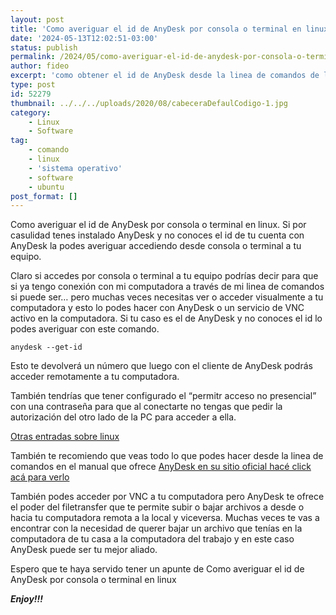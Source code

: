 ```yaml
---
layout: post
title: 'Como averiguar el id de AnyDesk por consola o terminal en linux'
date: '2024-05-13T12:02:51-03:00'
status: publish
permalink: /2024/05/como-averiguar-el-id-de-anydesk-por-consola-o-terminal-en-linux.html
author: fideo
excerpt: 'como obtener el id de AnyDesk desde la linea de comandos de linux'
type: post
id: 52279
thumbnail: ../../../uploads/2020/08/cabeceraDefaulCodigo-1.jpg
category:
    - Linux
    - Software
tag:
    - comando
    - linux
    - 'sistema operativo'
    - software
    - ubuntu
post_format: []
---
```

Como averiguar el id de AnyDesk por consola o terminal en linux. Si por casulidad tenes instalado AnyDesk y no conoces el id de tu cuenta con AnyDesk la podes averiguar accediendo desde consola o terminal a tu equipo.

Claro si accedes por consola o terminal a tu equipo podrías decir para que si ya tengo conexión con mi computadora a través de mi linea de comandos si puede ser… pero muchas veces necesitas ver o acceder visualmente a tu computadora y esto lo podes hacer con AnyDesk o un servicio de VNC activo en la computadora. Si tu caso es el de AnyDesk y no conoces el id lo podes averiguar con este comando.

```
anydesk --get-id
```


Esto te devolverá un número que luego con el cliente de AnyDesk podrás acceder remotamente a tu computadora.

También tendrías que tener configurado el “permitr acceso no presencial” con una contraseña para que al conectarte no tengas que pedir la autorización del otro lado de la PC para acceder a ella.

[Otras entradas sobre linux](https://www.federicomazzei.com.ar/blog/category/linux/)  
  
También te recomiendo que veas todo lo que podes hacer desde la linea de comandos en el manual que ofrece [AnyDesk en su sitio oficial hacé click acá para verlo](https://support.anydesk.com/es/knowledge/command-line-interface-for-linux)

También podes acceder por VNC a tu computadora pero AnyDesk te ofrece el poder del filetransfer que te permite subir o bajar archivos a desde o hacia tu computadora remota a la local y viceversa. Muchas veces te vas a encontrar con la necesidad de querer bajar un archivo que tenías en la computadora de tu casa a la computadora del trabajo y en este caso AnyDesk puede ser tu mejor aliado.

Espero que te haya servido tener un apunte de Como averiguar el id de AnyDesk por consola o terminal en linux

***Enjoy!!!***
